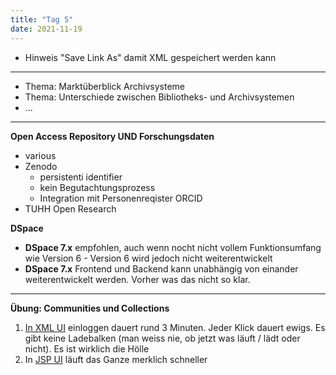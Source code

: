 ```yaml
---
title: "Tag 5"
date: 2021-11-19
---
```


* Hinweis "Save Link As" damit XML gespeichert werden kann

---

* Thema: Marktüberblick Archivsysteme
* Thema: Unterschiede zwischen Bibliotheks- und Archivsystemen
* ...


---
**Open Access Repository UND Forschungsdaten**

* various
* Zenodo 
  * persistenti identifier
  * kein Begutachtungsprozess
  * Integration mit Personenreqister ORCID
* TUHH Open Research

**DSpace**

* **DSpace 7.x** empfohlen, auch wenn nocht nicht vollem Funktionsumfang wie Version 6 - Version 6 wird jedoch nicht weiterentwickelt
* **DSpace 7.x** Frontend und Backend kann unabhängig von einander weiterentwickelt werden. Vorher was das nicht so klar.

---

**Übung: Communities und Collections**

1. [In XML UI](https://demo.dspace.org/xmlui/handle/10673/151) einloggen dauert rund 3 Minuten. Jeder Klick dauert ewigs. Es gibt keine Ladebalken (man weiss nie, ob jetzt was läuft / lädt oder nicht). Es ist wirklich die Hölle
2. In [JSP UI](https://demo.dspace.org/jspui/handle/10673/151) läuft das Ganze merklich schneller
